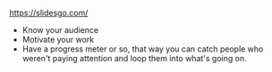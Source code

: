 https://slidesgo.com/

 - Know your audience
 - Motivate your work
 - Have a progress meter or so, that way you can catch people who weren't paying attention and loop them into what's going on.
